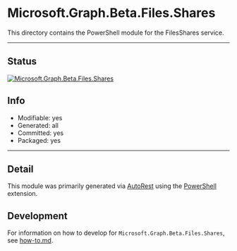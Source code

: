 <!-- region Generated -->
# Microsoft.Graph.Beta.Files.Shares
This directory contains the PowerShell module for the FilesShares service.

---
## Status
[![Microsoft.Graph.Beta.Files.Shares](https://img.shields.io/powershellgallery/v/Microsoft.Graph.Beta.Files.Shares.svg?style=flat-square&label=Microsoft.Graph.Beta.Files.Shares "Microsoft.Graph.Beta.Files.Shares")](https://www.powershellgallery.com/packages/Microsoft.Graph.Beta.Files.Shares/)

## Info
- Modifiable: yes
- Generated: all
- Committed: yes
- Packaged: yes

---
## Detail
This module was primarily generated via [AutoRest](https://github.com/Azure/autorest) using the [PowerShell](https://github.com/Azure/autorest.powershell) extension.

## Development
For information on how to develop for `Microsoft.Graph.Beta.Files.Shares`, see [how-to.md](how-to.md).
<!-- endregion -->
